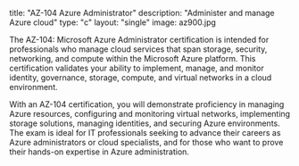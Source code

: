 title: "AZ-104 Azure Administrator"
description: "Administer and manage Azure cloud"
type: "c"
layout: "single"
image: az900.jpg

The AZ-104: Microsoft Azure Administrator certification is intended for professionals who manage cloud services that span storage, security, networking, and compute within the Microsoft Azure platform. This certification validates your ability to implement, manage, and monitor identity, governance, storage, compute, and virtual networks in a cloud environment.

With an AZ-104 certification, you will demonstrate proficiency in managing Azure resources, configuring and monitoring virtual networks, implementing storage solutions, managing identities, and securing Azure environments. The exam is ideal for IT professionals seeking to advance their careers as Azure administrators or cloud specialists, and for those who want to prove their hands-on expertise in Azure administration.

